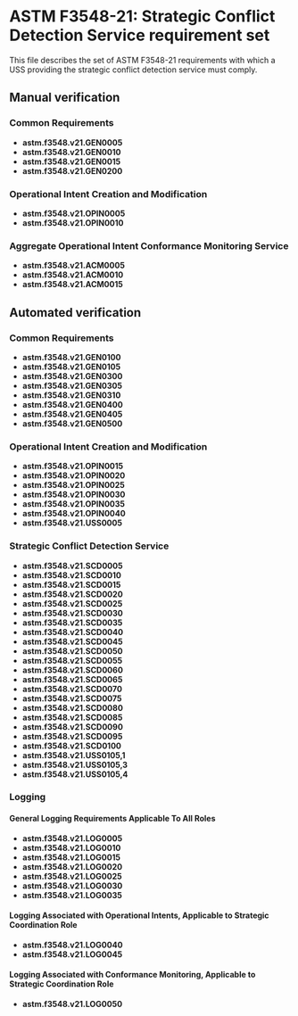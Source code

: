 # ASTM F3548-21: Strategic Conflict Detection Service requirement set

This file describes the set of ASTM F3548-21 requirements with which a USS providing the strategic conflict detection service must comply.

## Manual verification

### Common Requirements

* **astm.f3548.v21.GEN0005**
* **astm.f3548.v21.GEN0010**
* **astm.f3548.v21.GEN0015**
* **astm.f3548.v21.GEN0200**

### Operational Intent Creation and Modification

* **astm.f3548.v21.OPIN0005**
* **astm.f3548.v21.OPIN0010**

### Aggregate Operational Intent Conformance Monitoring Service

* **astm.f3548.v21.ACM0005**
* **astm.f3548.v21.ACM0010**
* **astm.f3548.v21.ACM0015**

## Automated verification

### Common Requirements

* **astm.f3548.v21.GEN0100**
* **astm.f3548.v21.GEN0105**
* **astm.f3548.v21.GEN0300**
* **astm.f3548.v21.GEN0305**
* **astm.f3548.v21.GEN0310**
* **astm.f3548.v21.GEN0400**
* **astm.f3548.v21.GEN0405**
* **astm.f3548.v21.GEN0500**

### Operational Intent Creation and Modification

* **astm.f3548.v21.OPIN0015**
* **astm.f3548.v21.OPIN0020**
* **astm.f3548.v21.OPIN0025**
* **astm.f3548.v21.OPIN0030**
* **astm.f3548.v21.OPIN0035**
* **astm.f3548.v21.OPIN0040**
* **astm.f3548.v21.USS0005**

### Strategic Conflict Detection Service

* **astm.f3548.v21.SCD0005**
* **astm.f3548.v21.SCD0010**
* **astm.f3548.v21.SCD0015**
* **astm.f3548.v21.SCD0020**
* **astm.f3548.v21.SCD0025**
* **astm.f3548.v21.SCD0030**
* **astm.f3548.v21.SCD0035**
* **astm.f3548.v21.SCD0040**
* **astm.f3548.v21.SCD0045**
* **astm.f3548.v21.SCD0050**
* **astm.f3548.v21.SCD0055**
* **astm.f3548.v21.SCD0060**
* **astm.f3548.v21.SCD0065**
* **astm.f3548.v21.SCD0070**
* **astm.f3548.v21.SCD0075**
* **astm.f3548.v21.SCD0080**
* **astm.f3548.v21.SCD0085**
* **astm.f3548.v21.SCD0090**
* **astm.f3548.v21.SCD0095**
* **astm.f3548.v21.SCD0100**
* **astm.f3548.v21.USS0105,1**
* **astm.f3548.v21.USS0105,3**
* **astm.f3548.v21.USS0105,4**

### Logging

#### General Logging Requirements Applicable To All Roles

* **astm.f3548.v21.LOG0005**
* **astm.f3548.v21.LOG0010**
* **astm.f3548.v21.LOG0015**
* **astm.f3548.v21.LOG0020**
* **astm.f3548.v21.LOG0025**
* **astm.f3548.v21.LOG0030**
* **astm.f3548.v21.LOG0035**

#### Logging Associated with Operational Intents, Applicable to Strategic Coordination Role

* **astm.f3548.v21.LOG0040**
* **astm.f3548.v21.LOG0045**

#### Logging Associated with Conformance Monitoring, Applicable to Strategic Coordination Role

* **astm.f3548.v21.LOG0050**
